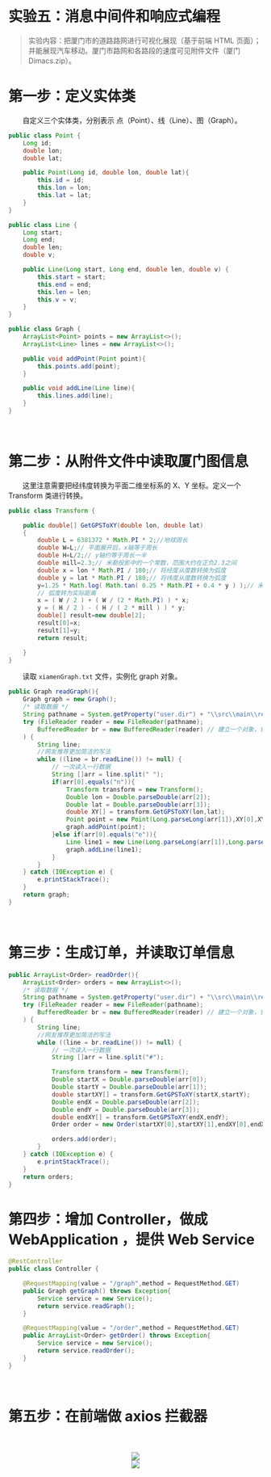 # 实验五：消息中间件和响应式编程

>实验内容：把厦门市的道路路网进行可视化展现（基于前端 HTML 页面）；并能展现汽车移动。厦门市路网和各路段的速度可见附件文件（厦门 Dimacs.zip）。  


# 第一步：定义实体类

　　自定义三个实体类，分别表示 点（Point）、线（Line）、图（Graph）。
```java
public class Point {
    Long id;
    double lon;
    double lat;

    public Point(Long id, double lon, double lat){
        this.id = id;
        this.lon = lon;
        this.lat = lat;
    }
}
```

```java
public class Line {
    Long start;
    Long end;
    double len;
    double v;

    public Line(Long start, Long end, double len, double v) {
        this.start = start;
        this.end = end;
        this.len = len;
        this.v = v;
    }
}
```

```java
public class Graph {
    ArrayList<Point> points = new ArrayList<>();
    ArrayList<Line> lines = new ArrayList<>();

    public void addPoint(Point point){
        this.points.add(point);
    }

    public void addLine(Line line){
        this.lines.add(line);
    }
}
```

<br>

# 第二步：从附件文件中读取厦门图信息
　　这里注意需要把经纬度转换为平面二维坐标系的 X、Y 坐标。定义一个 Transform 类进行转换。
```java
public class Transform {

    public double[] GetGPSToXY(double lon, double lat)
    {
        double L = 6381372 * Math.PI * 2;//地球周长
        double W=L;// 平面展开后，x轴等于周长
        double H=L/2;// y轴约等于周长一半
        double mill=2.3;// 米勒投影中的一个常数，范围大约在正负2.3之间
        double x = lon * Math.PI / 180;// 将经度从度数转换为弧度
        double y = lat * Math.PI / 180;// 将纬度从度数转换为弧度
        y=1.25 * Math.log( Math.tan( 0.25 * Math.PI + 0.4 * y ) );// 米勒投影的转换
        // 弧度转为实际距离
        x = ( W / 2 ) + ( W / (2 * Math.PI) ) * x;
        y = ( H / 2 ) - ( H / ( 2 * mill ) ) * y;
        double[] result=new double[2];
        result[0]=x;
        result[1]=y;
        return result;

    }
}

```

　　读取 `xiamenGraph.txt` 文件，实例化 graph 对象。
```java
public Graph readGraph(){
    Graph graph = new Graph();
    /* 读取数据 */
    String pathname = System.getProperty("user.dir") + "\\src\\main\\resources\\xiamenGraph.txt";
    try (FileReader reader = new FileReader(pathname);
        BufferedReader br = new BufferedReader(reader) // 建立一个对象，它把文件内容转成计算机能读懂的语言
    ) {
        String line;
        //网友推荐更加简洁的写法
        while ((line = br.readLine()) != null) {
            // 一次读入一行数据
            String []arr = line.split(" ");
            if(arr[0].equals("n")){
                Transform transform = new Transform();
                Double lon = Double.parseDouble(arr[2]);
                Double lat = Double.parseDouble(arr[3]);
                double XY[] = transform.GetGPSToXY(lon,lat);
                Point point = new Point(Long.parseLong(arr[1]),XY[0],XY[1]);
                graph.addPoint(point);
            }else if(arr[0].equals("e")){
                Line line1 = new Line(Long.parseLong(arr[1]),Long.parseLong(arr[2]),Double.parseDouble(arr[3]),Double.parseDouble(arr[4]));
                graph.addLine(line1);
            }
        }
    } catch (IOException e) {
        e.printStackTrace();
    }
    return graph;
}
```

<br>

# 第三步：生成订单，并读取订单信息
```java
public ArrayList<Order> readOrder(){
    ArrayList<Order> orders = new ArrayList<>();
    /* 读取数据 */
    String pathname = System.getProperty("user.dir") + "\\src\\main\\resources\\qxod.txt";
    try (FileReader reader = new FileReader(pathname);
        BufferedReader br = new BufferedReader(reader) // 建立一个对象，它把文件内容转成计算机能读懂的语言
    ) {
        String line;
        //网友推荐更加简洁的写法
        while ((line = br.readLine()) != null) {
            // 一次读入一行数据
            String []arr = line.split("#");

            Transform transform = new Transform();
            Double startX = Double.parseDouble(arr[0]);
            Double startY = Double.parseDouble(arr[1]);
            double startXY[] = transform.GetGPSToXY(startX,startY);
            Double endX = Double.parseDouble(arr[2]);
            Double endY = Double.parseDouble(arr[3]);
            double endXY[] = transform.GetGPSToXY(endX,endY);
            Order order = new Order(startXY[0],startXY[1],endXY[0],endXY[1]);

            orders.add(order);
        }
    } catch (IOException e) {
        e.printStackTrace();
    }
    return orders;
}
```

# 第四步：增加 Controller，做成 WebApplication ，提供 Web Service

```java
@RestController
public class Controller {

    @RequestMapping(value = "/graph",method = RequestMethod.GET)
    public Graph getGraph() throws Exception{
        Service service = new Service();
        return service.readGraph();
    }

    @RequestMapping(value = "/order",method = RequestMethod.GET)
    public ArrayList<Order> getOrder() throws Exception{
        Service service = new Service();
        return service.readOrder();
    }
}
```

<br>

# 第五步：在前端做 axios 拦截器
　　
<div align="center">
  <img src="https://github.com/TanYJie/Technology-Stack/blob/master/中间件技术/实验四/image/权限不足.png"/>
</div>
 <div align="center">
  <img src="https://github.com/TanYJie/Technology-Stack/blob/master/中间件技术/实验四/image/删除失败.png"/>
</div>
 

